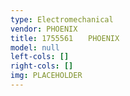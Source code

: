 ```yaml
---
type: Electromechanical
vendor: PHOENIX
title: 1755561　　PHOENIX
model: null
left-cols: []
right-cols: []
img: PLACEHOLDER
---
```

